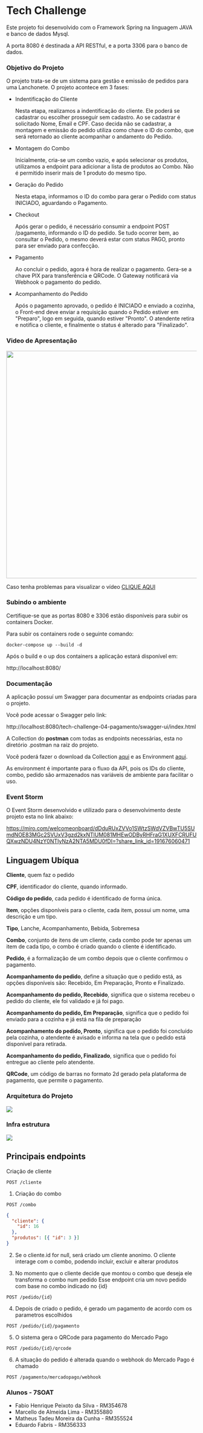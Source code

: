 # Tech Challenge

Este projeto foi desenvolvido com o Framework Spring na linguagem JAVA e banco de dados Mysql.

A porta 8080 é destinada a API RESTful, e a porta 3306 para o banco de dados.

### Objetivo do Projeto

O projeto trata-se de um sistema para gestão e emissão de pedidos para uma Lanchonete.
O projeto acontece em 3 fases:

- Indentificação do Cliente

  Nesta etapa, realizamos a indentificação do cliente. Ele poderá se cadastrar ou escolher prosseguir sem cadastro.
  Ao se cadastrar é solicitado Nome, Email e CPF. Caso decida não se cadastrar, a montagem e emissão do pedido utiliza como chave o ID do combo, que será retornado ao cliente acompanhar o andamento do Pedido.

- Montagem do Combo

  Inicialmente, cria-se um combo vazio, e após selecionar os produtos, utilizamos a endpoint para adicionar a lista de produtos ao Combo.
  Não é permitido inserir mais de 1 produto do mesmo tipo.

- Geração do Pedido

  Nesta etapa, informamos o ID do combo para gerar o Pedido com status INICIADO, aguardando o Pagamento.

- Checkout

  Após gerar o pedido, é necessário consumir a endpoint POST /pagamento, informando o ID do pedido.
  Se tudo ocorrer bem, ao consultar o Pedido, o mesmo deverá estar com status PAGO, pronto para ser enviado para confecção.

- Pagamento

  Ao concluir o pedido, agora é hora de realizar o pagamento. Gera-se a chave PIX para transferência e QRCode.
  O Gateway notificará via Webhook o pagamento do pedido.

- Acompanhamento do Pedido

  Após o pagamento aprovado, o pedido é INICIADO e enviado a cozinha, o Front-end deve enviar a requisição quando o Pedido estiver em "Preparo", logo em seguida, quando estiver "Pronto". O atendente retira e notifica o cliente, e finalmente o status é alterado para "Finalizado".

### Video de Apresentação

<a href="https://youtu.be/hTunl4YVG3U"><img src=".doc/video-thumbnail.jpg" width="600"></a>

Caso tenha problemas para visualizar o vídeo <a href="https://youtu.be/hTunl4YVG3U">CLIQUE AQUI</a>

### Subindo o ambiente

Certifique-se que as portas 8080 e 3306 estão disponíveis para subir os containers Docker.

Para subir os containers rode o seguinte comando:

`docker-compose up --build -d`

Após o build e o up dos containers a aplicação estará disponível em:

http://localhost:8080/

### Documentação

A aplicação possuí um Swagger para documentar as endpoints criadas para o projeto.

Você pode acessar o Swagger pelo link:

http://localhost:8080/tech-challenge-04-pagamento/swagger-ui/index.html

A Collection do **postman** com todas as endpoints necessárias, esta no diretório .postman na raiz do projeto.

Você poderá fazer o download da Collection <a target="_blank" href="/.postman/Tech Challenge.postman_collection.json" target="blank">aqui</a> e as Environment <a target="_blank" href="/.postman/Tech Challenge.postman_environment.json">aqui</a>.

As environment é importante para o fluxo da API, pois os IDs do cliente, combo, pedido são armazenados nas variáveis de ambiente para facilitar o uso.

### Event Storm

O Event Storm desenvolvido e utilizado para o desenvolvimento deste projeto esta no link abaixo:

https://miro.com/welcomeonboard/dDduRUxZVVo1SWtzSWdVZVBwTU5SUmdNOE83MGc2SVUxV3gzd2kxNTlUM081MHEwODByRHFraG1XUXFCRUFUQXwzNDU4NzY0NTIyNzA2NTA5MDU0fDI=?share_link_id=191676060471

## Linguagem Ubíqua

**Cliente**, quem faz o pedido

**CPF**, identificador do cliente, quando informado.

**Código do pedido**, cada pedido é identificado de forma única.

**Item**, opções disponíveis para o cliente, cada item, possui um nome, uma descrição e um tipo.

**Tipo**, Lanche, Acompanhamento, Bebida, Sobremesa

**Combo**, conjunto de itens de um cliente, cada combo pode ter apenas um item de cada tipo, o combo é criado quando o cliente é identificado.

**Pedido**, é a formalização de um combo depois que o cliente confirmou o pagamento.

**Acompanhamento do pedido**, define a situação que o pedido está, as opções disponíveis são: Recebido, Em Preparação, Pronto e Finalizado.

**Acompanhamento do pedido, Recebido**, significa que o sistema recebeu o pedido do cliente, ele foi validado e já foi pago.

**Acompanhamento do pedido, Em Preparação**, significa que o pedido foi enviado para a cozinha e já está na fila de preparação

**Acompanhamento do pedido, Pronto**, significa que o pedido foi concluído pela cozinha, o atendente é avisado e informa na tela que o pedido está disponível para retirada.

**Acompanhamento do pedido, Finalizado**, significa que o pedido foi entregue ao cliente pelo atendente.

**QRCode**, um código de barras no formato 2d gerado pela plataforma de pagamento, que permite o pagamento.

### Arquitetura do Projeto

<img src=".doc/diagrama-arquitetura.drawio.png">

### Infra estrutura

<img src=".doc/diagrama-infra.drawio.png">

## Principais endpoints

Criação de cliente

```
POST /cliente
```

1. Criação do combo

```
POST /combo
```

```json
{
  "cliente": {
    "id": 16
  },
  "produtos": [{ "id": 3 }]
}
```

2. Se o cliente.id for null, será criado um cliente anonimo.
   O cliente interage com o combo, podendo incluir, excluir e alterar produtos

3. No momento que o cliente decide que montou o combo que deseja ele transforma o combo num pedido
   Esse endpoint cria um novo pedido com base no combo indicado no {id}

```
POST /pedido/{id}
```

4. Depois de criado o pedido, é gerado um pagamento de acordo com os parametros escolhidos

```
POST /pedido/{id}/pagamento
```

5. O sistema gera o QRCode para pagamento do Mercado Pago

```
POST /pedido/{id}/qrcode
```

6. A situação do pedido é alterada quando o webhook do Mercado Pago é chamado

```
POST /pagamento/mercadopago/webhook
```

### Alunos - 7SOAT

- Fabio Henrique Peixoto da Silva - RM354678
- Marcello de Almeida Lima - RM355880
- Matheus Tadeu Moreira da Cunha - RM355524
- Eduardo Fabris - RM356333
